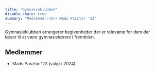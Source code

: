 ```yaml
---
title: "Gymnasieklubben"
disable_share: true
summary: "Medlemmer:<br> Mads Pasztor '23"
---
```


Gymnasieklubben arrangerer begivenheder der er relevante for dem der læser til at være gymnasielærere i fremtiden. 

## Medlemmer 

- Mads Pasztor '23 (valgt i 2024)
